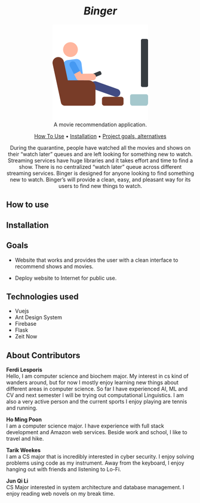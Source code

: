 <h1 align="center"><i>Binger</i></h1>
<p align="center">
  <img src="app/src/assets/logo256.png" alt="Binger - a movie recommendation application">
  <br>
  A movie recommendation application.
</p>

<p align="center">
  <a href="#how-to-use">How To Use</a> •
  <a href="#installation">Installation</a> •
  <a href="#project-goals-and-alternatives">Project goals, alternatives</a><br>
</p>

<p align="center">
  During the quarantine, people have watched all the movies and shows on their “watch later” queues and are left looking for something new to watch. Streaming services have huge libraries and it takes effort and time to find a show. There is no centralized “watch later” queue across different streaming services. Binger is designed for anyone looking to find something new to watch. Binger’s will provide a clean, easy, and pleasant way for its users to find new things to watch.
  <br>
</p>

## How to use

## Installation

## Goals

- Website that works and provides the user with a clean interface to recommend shows and movies.

- Deploy website to Internet for public use.

## Technologies used

- Vuejs
- Ant Design System
- Firebase
- Flask
- Zeit Now

## About Contributors

**Ferdi Lesporis**\
Hello, I am computer science and biochem major. My interest in cs kind of wanders around, but for now I mostly enjoy learning new things about different areas in computer science. So far I have experienced AI, ML and CV and next semester I will be trying out computational Linguistics. I am also a very active person and the current sports I enjoy playing are tennis and running.

**Ho Ming Poon**\
I am a computer science major. I have experience with full stack development and Amazon web services. Beside work and school, I like to travel and hike.

**Tarik Weekes**\
I am a CS major that is incredibly interested in cyber security. I enjoy solving problems using code as my instrument. Away from the keyboard, I enjoy hanging out with friends and listening to Lo-Fi.

**Jun Qi Li**\
CS Major interested in system architecture and database management. I enjoy reading web novels on my break time.
